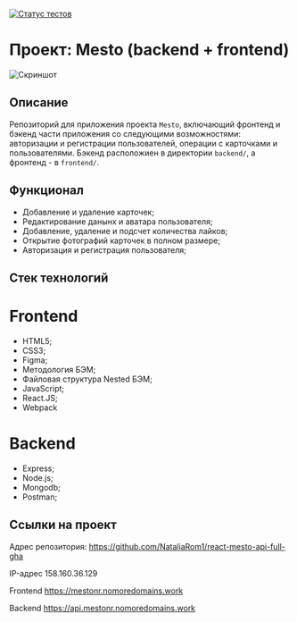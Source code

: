 [![Статус тестов](../../actions/workflows/tests.yml/badge.svg)](../../actions/workflows/tests.yml)

# Проект: Mesto (backend + frontend)

![Скриншот](https://postimg.cc/GBMmQ578)

## **Описание**
Репозиторий для приложения проекта `Mesto`, включающий фронтенд и бэкенд части приложения со следующими возможностями: авторизации и регистрации пользователей, операции с карточками и пользователями. Бэкенд расположиен в директории `backend/`, а фронтенд - в `frontend/`. 


## **Функционал**

- Добавление и удаление карточек;
- Редактирование данынх и аватара пользователя;
- Добавление, удаление и подсчет количества лайков;
- Открытие фотографий карточек в полном размере;
- Авторизация и регистрация пользователя;

## **Стек технологий**

# Frontend

- HTML5;
- CSS3;
- Figma;
- Методология БЭМ;
- Файловая структура Nested БЭМ;
- JavaScript;
- React.JS;
- Webpack

# Backend

- Express;
- Node.js;
- Mongodb;
- Postman;

## Ссылки на проект

Адрес репозитория: https://github.com/NataliaRom1/react-mesto-api-full-gha

IP-адрес 158.160.36.129

Frontend https://mestonr.nomoredomains.work

Backend https://api.mestonr.nomoredomains.work
